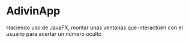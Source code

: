 # AdivinApp

Haciendo uso de JavaFX, montar unas ventanas que interactúen con el usuario para acertar un número oculto
